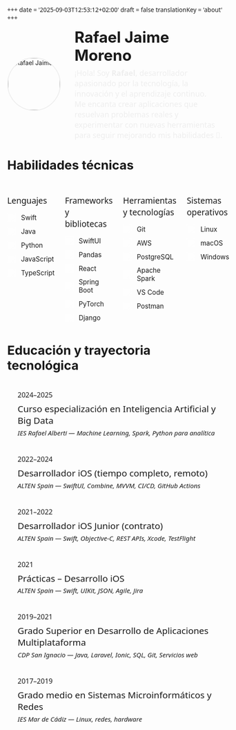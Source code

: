+++
date = '2025-09-03T12:53:12+02:00'
draft = false
translationKey = 'about'
+++



<div style="display: flex; align-items: center; gap: 2rem;">
  <img src="/images/profile.png" alt="Rafael Jaime" style="width: 120px; height: 120px; border-radius: 50%; object-fit: cover; border: 2px solid #eee;" />
  <div>
    <h1 style="margin: 0; font-size: 2.2rem; font-weight: bold;">Rafael Jaime Moreno</h1>
    <p style="font-size: 1.1rem; color: #eee; margin: 0.5rem 0 0 0;">
      ¡Hola! Soy <b>Rafael</b>, desarrollador apasionado por la tecnología, la innovación y el aprendizaje continuo.<br>
      Me encanta crear aplicaciones que resuelvan problemas reales y experimentar con nuevas herramientas para seguir mejorando mis habilidades 🚀.
    </p>
  </div>
</div>

<h2 style="font-size: 1.8rem; color: var(--primary); text-align: left; border-bottom: 1px solid var(--border);">
  Habilidades técnicas
</h2>

<div style="display: grid; grid-template-columns: repeat(4, 1fr); gap: 1.5rem; color: var(--content);">

  <!-- Languages -->
  <div>
    <h3 style="color: var(--primary); font-size: 1.2rem; margin-bottom: 1rem; font-weight: 500;">Lenguajes</h3>
    <ul style="list-style: none; padding: 0; margin: 0;">
      <li style="display: flex; align-items: center; gap: 0.75rem; margin-bottom: 0.75rem; font-size: 0.95rem;">
        <img src="/images/technicals/swift.svg" alt="Swift" style="width: 20px; height: 20px; filter: brightness(0) invert(1); opacity: 0.9;" />
        Swift
      </li>
      <li style="display: flex; align-items: center; gap: 0.75rem; margin-bottom: 0.75rem; font-size: 0.95rem;">
        <img src="/images/technicals/java.svg" alt="Java" style="width: 20px; height: 20px; filter: brightness(0) invert(1); opacity: 0.9;" />
        Java
      </li>
      <li style="display: flex; align-items: center; gap: 0.75rem; margin-bottom: 0.75rem; font-size: 0.95rem;">
        <img src="/images/technicals/python.svg" alt="Python" style="width: 20px; height: 20px; filter: brightness(0) invert(1); opacity: 0.9;" />
        Python
      </li>
      <li style="display: flex; align-items: center; gap: 0.75rem; margin-bottom: 0.75rem; font-size: 0.95rem;">
        <img src="/images/technicals/javascript.svg" alt="JavaScript" style="width: 20px; height: 20px; filter: brightness(0) invert(1); opacity: 0.9;" />
        JavaScript
      </li>
      <li style="display: flex; align-items: center; gap: 0.75rem; margin-bottom: 0; font-size: 0.95rem;">
        <img src="/images/technicals/typescript.svg" alt="TypeScript" style="width: 20px; height: 20px; filter: brightness(0) invert(1); opacity: 0.9;" />
        TypeScript
      </li>
    </ul>
  </div>

  <!-- Frameworks & Libraries -->
  <div>
    <h3 style="color: var(--primary); font-size: 1.2rem; margin-bottom: 1rem; font-weight: 500;">Frameworks y bibliotecas</h3>
    <ul style="list-style: none; padding: 0; margin: 0;">
      <li style="display: flex; align-items: center; gap: 0.75rem; margin-bottom: 0.75rem; font-size: 0.95rem;">
        <img src="/images/technicals/swift.svg" alt="SwiftUI" style="width: 20px; height: 20px; filter: brightness(0) invert(1); opacity: 0.9;" />
        SwiftUI
      </li>
      <li style="display: flex; align-items: center; gap: 0.75rem; margin-bottom: 0.75rem; font-size: 0.95rem;">
        <img src="/images/technicals/pandas.svg" alt="Pandas" style="width: 20px; height: 20px; filter: brightness(0) invert(1); opacity: 0.9;" />
        Pandas
      </li>
      <li style="display: flex; align-items: center; gap: 0.75rem; margin-bottom: 0.75rem; font-size: 0.95rem;">
        <img src="/images/technicals/react.svg" alt="React" style="width: 20px; height: 20px; filter: brightness(0) invert(1); opacity: 0.9;" />
        React
      </li>
      <li style="display: flex; align-items: center; gap: 0.75rem; margin-bottom: 0.75rem; font-size: 0.95rem;">
        <img src="/images/technicals/spring.svg" alt="Spring Boot" style="width: 20px; height: 20px; filter: brightness(0) invert(1); opacity: 0.9;" />
        Spring Boot
      </li>
      <li style="display: flex; align-items: center; gap: 0.75rem; margin-bottom: 0.75rem; font-size: 0.95rem;">
        <img src="/images/technicals/pytorch.svg" alt="PyTorch" style="width: 20px; height: 20px; filter: brightness(0) invert(1); opacity: 0.9;" />
        PyTorch
      </li>
      <li style="display: flex; align-items: center; gap: 0.75rem; margin-bottom: 0; font-size: 0.95rem;">
        <img src="/images/technicals/django.svg" alt="Django" style="width: 20px; height: 20px; filter: brightness(0) invert(1); opacity: 0.9;" />
        Django
      </li>
    </ul>
  </div>

  <!-- Tools & Technologies -->
  <div>
    <h3 style="color: var(--primary); font-size: 1.2rem; margin-bottom: 1rem; font-weight: 500;">Herramientas y tecnologías</h3>
    <ul style="list-style: none; padding: 0; margin: 0;">
      <li style="display: flex; align-items: center; gap: 0.75rem; margin-bottom: 0.75rem; font-size: 0.95rem;">
        <img src="/images/technicals/git.svg" alt="Git" style="width: 20px; height: 20px; filter: brightness(0) invert(1); opacity: 0.9;" />
        Git
      </li>
      <li style="display: flex; align-items: center; gap: 0.75rem; margin-bottom: 0.75rem; font-size: 0.95rem;">
        <img src="/images/technicals/aws.svg" alt="AWS" style="width: 20px; height: 20px; filter: brightness(0) invert(1); opacity: 0.9;" />
        AWS
      </li>
      <li style="display: flex; align-items: center; gap: 0.75rem; margin-bottom: 0.75rem; font-size: 0.95rem;">
        <img src="/images/technicals/postgresql.svg" alt="PostgreSQL" style="width: 20px; height: 20px; filter: brightness(0) invert(1); opacity: 0.9;" />
        PostgreSQL
      </li>
      <li style="display: flex; align-items: center; gap: 0.75rem; margin-bottom: 0.75rem; font-size: 0.95rem;">
        <img src="/images/technicals/apachespark.svg" alt="Apache Spark" style="width: 20px; height: 20px; filter: brightness(0) invert(1); opacity: 0.9;" />
        Apache Spark
      </li>
      <li style="display: flex; align-items: center; gap: 0.75rem; margin-bottom: 0.75rem; font-size: 0.95rem;">
        <img src="/images/technicals/vscode.svg" alt="VS Code" style="width: 20px; height: 20px; filter: brightness(0) invert(1); opacity: 0.9;" />
        VS Code
      </li>
      <li style="display: flex; align-items: center; gap: 0.75rem; margin-bottom: 0; font-size: 0.95rem;">
        <img src="/images/technicals/postman.svg" alt="Postman" style="width: 20px; height: 20px; filter: brightness(0) invert(1); opacity: 0.9;" />
        Postman
      </li>
    </ul>
  </div>

  <!-- Operating Systems -->
  <div>
    <h3 style="color: var(--primary); font-size: 1.2rem; margin-bottom: 1rem; font-weight: 500;">Sistemas operativos</h3>
    <ul style="list-style: none; padding: 0; margin: 0;">
      <li style="display: flex; align-items: center; gap: 0.75rem; margin-bottom: 0.75rem; font-size: 0.95rem;">
        <img src="/images/technicals/linux-original.svg" alt="Linux" style="width: 20px; height: 20px; filter: brightness(0) invert(1); opacity: 0.9;" />
        Linux
      </li>
      <li style="display: flex; align-items: center; gap: 0.75rem; margin-bottom: 0.75rem; font-size: 0.95rem;">
        <img src="/images/technicals/apple.svg" alt="macOS" style="width: 20px; height: 20px; filter: brightness(0) invert(1); opacity: 0.9;" />
        macOS
      </li>
      <li style="display: flex; align-items: center; gap: 0.75rem; margin-bottom: 0; font-size: 0.95rem;">
        <img src="/images/technicals/windows.svg" alt="Windows" style="width: 20px; height: 20px; filter: brightness(0) invert(1); opacity: 0.9;" />
        Windows
      </li>
    </ul>
  </div>


</div>


<h2 style="margin: 3rem 0 2rem; font-size: 1.8rem; color: var(--primary); text-align: left; border-bottom: 1px solid var(--border); padding-bottom: 0.5rem;">
  Educación y trayectoria tecnológica
</h2>

<div style="max-width: 700px; margin: 0 auto; padding-left: 1.5rem; position: relative; color: var(--content);">
  <!-- Vertical Line -->
  <div style="position: absolute; left: 0; top: 0; bottom: 0; width: 1px; background-color: var(--border); z-index: 0;"></div>

  <!-- Timeline Items -->
  <div style="position: relative; margin-bottom: 2.5rem; z-index: 1;">
    <time style="display: inline-block; font-size: 1rem; color: var(--secondary); margin-bottom: 0.5rem; font-weight: 500;">2024–2025</time>
    <h3 style="color: var(--primary); margin: 0 0 0.3rem 0; font-size: 1.3rem; font-weight: 500; line-height: 1.3;">Curso especialización en Inteligencia Artificial y Big Data</h3>
    <p style="color: var(--secondary); margin: 0; font-size: 0.95rem; font-style: italic;">IES Rafael Alberti — Machine Learning, Spark, Python para analítica</p>
  </div>

  <div style="position: relative; margin-bottom: 2.5rem; z-index: 1;">
    <time style="display: inline-block; font-size: 1rem; color: var(--secondary); margin-bottom: 0.5rem; font-weight: 500;">2022–2024</time>
    <h3 style="color: var(--primary); margin: 0 0 0.3rem 0; font-size: 1.3rem; font-weight: 500; line-height: 1.3;">Desarrollador iOS (tiempo completo, remoto)</h3>
    <p style="color: var(--secondary); margin: 0; font-size: 0.95rem; font-style: italic;">ALTEN Spain — SwiftUI, Combine, MVVM, CI/CD, GitHub Actions</p>
  </div>

  <div style="position: relative; margin-bottom: 2.5rem; z-index: 1;">
    <time style="display: inline-block; font-size: 1rem; color: var(--secondary); margin-bottom: 0.5rem; font-weight: 500;">2021–2022</time>
    <h3 style="color: var(--primary); margin: 0 0 0.3rem 0; font-size: 1.3rem; font-weight: 500; line-height: 1.3;">Desarrollador iOS Junior (contrato)</h3>
    <p style="color: var(--secondary); margin: 0; font-size: 0.95rem; font-style: italic;">ALTEN Spain — Swift, Objective-C, REST APIs, Xcode, TestFlight</p>
  </div>

  <div style="position: relative; margin-bottom: 2.5rem; z-index: 1;">
    <time style="display: inline-block; font-size: 1rem; color: var(--secondary); margin-bottom: 0.5rem; font-weight: 500;">2021</time>
    <h3 style="color: var(--primary); margin: 0 0 0.3rem 0; font-size: 1.3rem; font-weight: 500; line-height: 1.3;">Prácticas – Desarrollo iOS</h3>
    <p style="color: var(--secondary); margin: 0; font-size: 0.95rem; font-style: italic;">ALTEN Spain — Swift, UIKit, JSON, Agile, Jira</p>
  </div>

  <div style="position: relative; margin-bottom: 2.5rem; z-index: 1;">
    <time style="display: inline-block; font-size: 1rem; color: var(--secondary); margin-bottom: 0.5rem; font-weight: 500;">2019–2021</time>
    <h3 style="color: var(--primary); margin: 0 0 0.3rem 0; font-size: 1.3rem; font-weight: 500; line-height: 1.3;">Grado Superior en Desarrollo de Aplicaciones Multiplataforma</h3>
    <p style="color: var(--secondary); margin: 0; font-size: 0.95rem; font-style: italic;">CDP San Ignacio — Java, Laravel, Ionic, SQL, Git, Servicios web</p>
  </div>

  <div style="position: relative; margin-bottom: 2.5rem; z-index: 1;">
    <time style="display: inline-block; font-size: 1rem; color: var(--secondary); margin-bottom: 0.5rem; font-weight: 500;">2017–2019</time>
    <h3 style="color: var(--primary); margin: 0 0 0.3rem 0; font-size: 1.3rem; font-weight: 500; line-height: 1.3;">Grado medio en Sistemas Microinformáticos y Redes</h3>
    <p style="color: var(--secondary); margin: 0; font-size: 0.95rem; font-style: italic;">IES Mar de Cádiz — Linux, redes, hardware</p>
  </div>
</div>

<style>
  /* Subtle hover interaction — matches PaperMod’s gentle interactivity */
  [style*="position: relative"]:hover {
    transform: translateX(3px);
    transition: transform 0.2s ease;
  }

  /* Ensure line height is consistent and readable */
  h3, p, time {
    font-family: system-ui, -apple-system, BlinkMacSystemFont, 'Segoe UI', Roboto, sans-serif;
  }
</style>